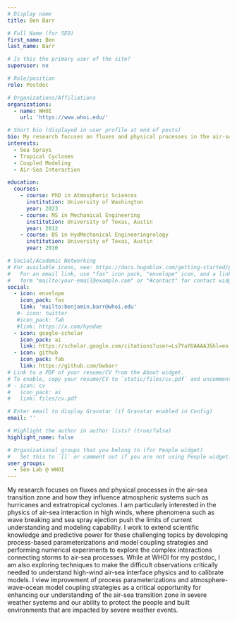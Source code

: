 ```yaml
---
# Display name
title: Ben Barr

# Full Name (for SEO)
first_name: Ben
last_name: Barr

# Is this the primary user of the site?
superuser: no

# Role/position
role: Postdoc

# Organizations/Affiliations
organizations:
  - name: WHOI
    url: 'https://www.whoi.edu/'

# Short bio (displayed in user profile at end of posts)
bio: My research focuses on fluxes and physical processes in the air-sea transition zone and how they influence atmospheric systems such as hurricanes and extratropical cyclones. I am particularly interested in the physics of air-sea interaction in high winds, where phenomena such as wave breaking and sea spray ejection push the limits of current understanding and modeling capability.  I work to extend scientific knowledge and predictive power for these challenging topics by developing process-based parameterizations and model coupling strategies and performing numerical experiments to explore the complex interactions connecting storms to air-sea processes.  While at WHOI for my postdoc, I am also exploring techniques to make the difficult observations critically needed to understand high-wind air-sea interface physics and to calibrate models.  I view improvement of process parameterizations and atmosphere-wave-ocean model coupling strategies as a critical opportunity for enhancing our understanding of the air-sea transition zone in severe weather systems and our ability to protect the people and built environments that are impacted by severe weather events.
interests:
  - Sea Sprays
  - Tropical Cyclones
  - Coupled Modeling
  - Air-Sea Interaction

education:
  courses:
    - course: PhD in Atmospheric Sciences
      institution: University of Washington
      year: 2023
    - course: MS in Mechanical Engineering
      institution: University of Texas, Austin
      year: 2012
    - course: BS in HydMechanical Engineeringrology
      institution: University of Texas, Austin
      year: 2010

# Social/Academic Networking
# For available icons, see: https://docs.hugoblox.com/getting-started/page-builder/#icons
#   For an email link, use "fas" icon pack, "envelope" icon, and a link in the
#   form "mailto:your-email@example.com" or "#contact" for contact widget.
social:
  - icon: envelope
    icon_pack: fas
    link: 'mailto:benjamin.barr@whoi.edu'
   #- icon: twitter
   #icon_pack: fab
   #link: https://x.com/hyodae
  - icon: google-scholar
    icon_pack: ai
    link: https://scholar.google.com/citations?user=Ls7YaYUAAAAJ&hl=en
  - icon: github
    icon_pack: fab
    link: https://github.com/bwbarr
# Link to a PDF of your resume/CV from the About widget.
# To enable, copy your resume/CV to `static/files/cv.pdf` and uncomment the lines below.
# - icon: cv
#   icon_pack: ai
#   link: files/cv.pdf

# Enter email to display Gravatar (if Gravatar enabled in Config)
email: ''

# Highlight the author in author lists? (true/false)
highlight_name: false

# Organizational groups that you belong to (for People widget)
#   Set this to `[]` or comment out if you are not using People widget.
user_groups:
  - Seo Lab @ WHOI
---
```


My research focuses on fluxes and physical processes in the air-sea transition zone and how they influence atmospheric systems such as hurricanes and extratropical cyclones.  I am particularly interested in the physics of air-sea interaction in high winds, where phenomena such as wave breaking and sea spray ejection push the limits of current understanding and modeling capability.  I work to extend scientific knowledge and predictive power for these challenging topics by developing process-based parameterizations and model coupling strategies and performing numerical experiments to explore the complex interactions connecting storms to air-sea processes.  While at WHOI for my postdoc, I am also exploring techniques to make the difficult observations critically needed to understand high-wind air-sea interface physics and to calibrate models.  I view improvement of process parameterizations and atmosphere-wave-ocean model coupling strategies as a critical opportunity for enhancing our understanding of the air-sea transition zone in severe weather systems and our ability to protect the people and built environments that are impacted by severe weather events.
